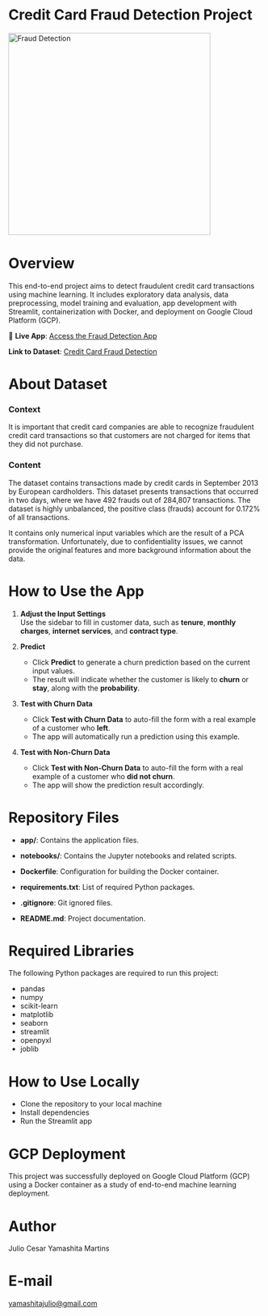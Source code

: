 # Credit Card Fraud Detection Project

<img align="center" alt="Fraud Detection" width="400" src="https://d27p8o2qkwv41j.cloudfront.net/wp-content/uploads/2017/02/Fraud-Alert-e1487228293461.jpg">

# Overview
This end-to-end project aims to detect fraudulent credit card transactions using machine learning. It includes exploratory data analysis, data preprocessing, model training and evaluation, app development with Streamlit, containerization with Docker, and deployment on Google Cloud Platform (GCP).

🔗 **Live App**: [Access the Fraud Detection App](https://fraud-detection-app-855024627767.us-central1.run.app/)

**Link to Dataset**: [Credit Card Fraud Detection](https://www.kaggle.com/datasets/mlg-ulb/creditcardfraud)

# About Dataset

### Context
It is important that credit card companies are able to recognize fraudulent credit card transactions so that customers are not charged for items that they did not purchase.

### Content
The dataset contains transactions made by credit cards in September 2013 by European cardholders.
This dataset presents transactions that occurred in two days, where we have 492 frauds out of 284,807 transactions. The dataset is highly unbalanced, the positive class (frauds) account for 0.172% of all transactions.

It contains only numerical input variables which are the result of a PCA transformation. Unfortunately, due to confidentiality issues, we cannot provide the original features and more background information about the data.

# How to Use the App

1. **Adjust the Input Settings**  
   Use the sidebar to fill in customer data, such as **tenure**, **monthly charges**, **internet services**, and **contract type**.

2. **Predict**  
   - Click **Predict** to generate a churn prediction based on the current input values.  
   - The result will indicate whether the customer is likely to **churn** or **stay**, along with the **probability**.

3. **Test with Churn Data**  
   - Click **Test with Churn Data** to auto-fill the form with a real example of a customer who **left**.  
   - The app will automatically run a prediction using this example.

4. **Test with Non-Churn Data**  
   - Click **Test with Non-Churn Data** to auto-fill the form with a real example of a customer who **did not churn**.  
   - The app will show the prediction result accordingly.

# Repository Files
- **app/**: Contains the application files.

- **notebooks/**: Contains the Jupyter notebooks and related scripts.

- **Dockerfile**: Configuration for building the Docker container.

- **requirements.txt**: List of required Python packages.

- **.gitignore**: Git ignored files.

- **README.md**: Project documentation.

# Required Libraries
The following Python packages are required to run this project:
- pandas
- numpy
- scikit-learn
- matplotlib
- seaborn
- streamlit
- openpyxl
- joblib

# How to Use Locally
- Clone the repository to your local machine
- Install dependencies
- Run the Streamlit app

# GCP Deployment
This project was successfully deployed on Google Cloud Platform (GCP) using a Docker container as a study of end-to-end machine learning deployment.

# Author
Julio Cesar Yamashita Martins

# E-mail
yamashitajulio@gmail.com